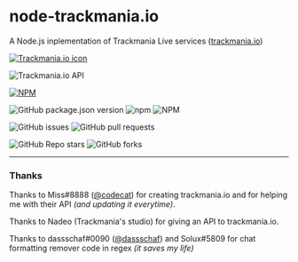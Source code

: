 # node-trackmania.io
A Node.js inplementation of Trackmania Live services ([trackmania.io](https://trackmania.io))

[![Trackmania.io icon](https://trackmania.io/img/square.png)](https://trackmania.io)

![Trackmania.io API](https://img.shields.io/website?down_message=Offline&label=Trackmania.io%20API&up_message=Online&url=https%3A%2F%2Ftrackmania.io)

[![NPM](https://nodei.co/npm/trackmania.io.png?downloads=true&stars=true)](https://npmjs.org/trackmania.io)

![GitHub package.json version](https://img.shields.io/github/package-json/v/GreepTheSheep/node-trackmania.io?logo=npm)
![npm](https://img.shields.io/npm/dw/trackmania.io?logo=npm)
![NPM](https://img.shields.io/npm/l/trackmania.io)

![GitHub issues](https://img.shields.io/github/issues/GreepTheSheep/node-trackmania.io?logo=github)
![GitHub pull requests](https://img.shields.io/github/issues-pr/GreepTheSheep/node-trackmania.io?logo=github)

![GitHub Repo stars](https://img.shields.io/github/stars/GreepTheSheep/node-trackmania.io?logo=github&style=flat-square)
![GitHub forks](https://img.shields.io/github/forks/GreepTheSheep/node-trackmania.io?style=flat-square)

---

### Thanks

Thanks to Miss#8888 ([@codecat](https://github.com/codecat)) for creating trackmania.io and for helping me with their API *(and updating it everytime)*.

Thanks to Nadeo (Trackmania's studio) for giving an API to trackmania.io.

Thanks to dassschaf#0090 ([@dassschaf](https://github.com/dassschaf)) and Solux#5809 for chat formatting remover code in regex *(it saves my life)*